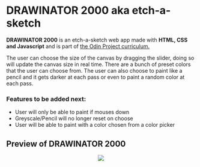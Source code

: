 
# DRAWINATOR 2000 aka etch-a-sketch

**DRAWINATOR 2000**  is an etch-a-sketch web app made with **HTML, CSS and Javascript** and is part of [the Odin Project curriculum.](https://www.theodinproject.com/lessons/etch-a-sketch-project) 

The user can choose the size of the canvas by dragging the slider, doing so will update the canvas size in real time. 
There are a bunch of preset colors that the user can choose from. 
The user can also choose to paint like a pencil and it gets darker at each pass or even to paint a random color at each pass.

### Features to be added next:
 - User will only be able to paint if mouses down
 -  Greyscale/Pencil will no longer reset on choose
 -  User will be able to paint with a color chosen from a color picker

## Preview of DRAWINATOR 2000 
<p align="center">
  <img src="https://i.imgur.com/dg7cmoh.png">
</p>
